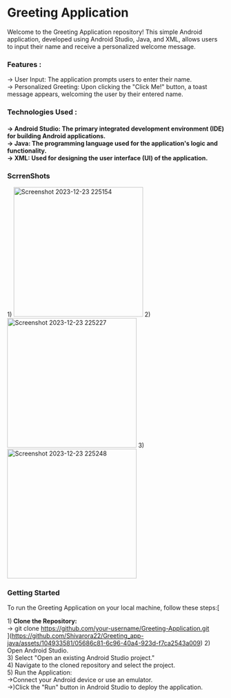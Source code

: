 <h1> Greeting Application </h1>
Welcome to the Greeting Application repository! This simple Android application, developed using Android Studio, Java, and XML, allows users to input their name and receive a personalized welcome message.<br>

<h3> Features : </h4>
-> User Input: The application prompts users to enter their name. <br>
-> Personalized Greeting: Upon clicking the "Click Me!" button, a toast message appears, welcoming the user by their entered name.<br>
<h3> Technologies Used : <h4>
-> Android Studio: The primary integrated development environment (IDE) for building Android applications.<br>
-> Java: The programming language used for the application's logic and functionality.<br>
-> XML: Used for designing the user interface (UI) of the application.<br>

 <h3>ScrrenShots</h3>
1) <img width="300" alt="Screenshot 2023-12-23 225154" src="[https://drive.google.com/file/d/14cv5LEpwnmTCQL3WarOMwd2oouNuPo8x/view?usp=drive_link]">
2) <img width="300" alt="Screenshot 2023-12-23 225227" src="[https://github.com/Shivarora22/Greeting_app-java/assets/104933581/ae52daf2-9852-4a47-b1af-62027d164a64]">
3)<img width="300" alt="Screenshot 2023-12-23 225248" src="[https://github.com/Shivarora22/Greeting_app-java/assets/104933581/05686c81-6c96-40a4-923d-f7ca2543a009]"><br>

<h3>Getting Started </h4>
To run the Greeting Application on your local machine, follow these steps:[

1)<b> Clone the Repository: </b> <br>
 -> git clone https://github.com/your-username/Greeting-Application.git<br>](https://github.com/Shivarora22/Greeting_app-java/assets/104933581/05686c81-6c96-40a4-923d-f7ca2543a009)
2) Open Android Studio.<br>
3) Select "Open an existing Android Studio project."<br>
4) Navigate to the cloned repository and select the project.<br>
5) Run the Application: <br>
  ->Connect your Android device or use an emulator.<br>
  ->)Click the "Run" button in Android Studio to deploy the application.<br>


